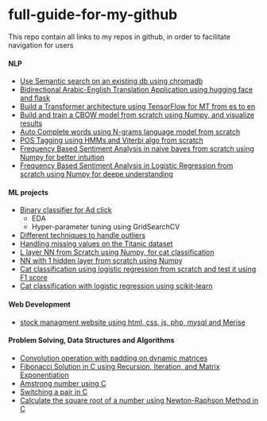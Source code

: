 
# full-guide-for-my-github

This repo contain all links to my repos in github, in order to facilitate navigation for users

#### NLP
- [Use Semantic search on an existing db using chromadb](https://github.com/BENHIMA-Mohamed-Amine/Semantic_search_using_chromadb/blob/main/semantic_search_using_chromadb.ipynb)
- [Bidirectional Arabic-English Translation Application using hugging face and flask](https://github.com/BENHIMA-Mohamed-Amine/Bidirectional-Arabic-English-Translation-Application)
- [Build a Transformer architecture using TensorFlow for MT from es to en](https://github.com/BENHIMA-Mohamed-Amine/NLP-Projects/blob/master/build_a_transformer_network_tensorflow.ipynb)
- [Build and train a CBOW model from scratch using Numpy, and visualize results](https://github.com/BENHIMA-Mohamed-Amine/NLP-Projects/tree/master/Build-Train-CBOW-model)
- [Auto Complete words using N-grams language model from scratch](https://github.com/BENHIMA-Mohamed-Amine/NLP-Projects/tree/master/Word-AutoComplete-Ngram)
- [POS Tagging using HMMs and Viterbi algo from scratch](https://github.com/BENHIMA-Mohamed-Amine/NLP-Projects/tree/master/POS-Tagging-HMM-Viterbi)
- [Frequency Based Sentiment Analysis in naive bayes from scratch using Numpy for better intuition](https://github.com/BENHIMA-Mohamed-Amine/NLP-Projects/tree/master/Naive-Baye-Sentiment-Analysis)
- [Frequency Based Sentiment Analysis in Logistic Regression from scratch using Numpy for deepe understanding](https://github.com/BENHIMA-Mohamed-Amine/NLP-Projects/tree/master/Frequency-Based-Sentiment-Analysis-in-Logistic-Regression)

#### ML projects
- [Binary classifier for Ad click](https://github.com/BENHIMA-Mohamed-Amine/add-click-logistic-regression/blob/main/advertising.csv)
  - EDA
  - Hyper-parameter tuning using GridSearchCV 
- [Different techniques to handle outliers](https://github.com/BENHIMA-Mohamed-Amine/handle-outliers/blob/main/handle_outliers.ipynb)
- [Handling missing values on the Titanic dataset](https://github.com/BENHIMA-Mohamed-Amine/Handle-missing-values/blob/main/handling_messing_values.ipynb)
- [L layer NN from Scratch using Numpy, for cat classification](https://github.com/BENHIMA-Mohamed-Amine/Binary-classification/blob/master/NN_multiple_hidden_layer.ipynb)
- [NN with 1 hidden layer from scratch using Numpy](https://github.com/BENHIMA-Mohamed-Amine/NN-with-one-hidden-layer/blob/master/planar_classification_model.ipynb)
- [Cat classification using logistic regression from scratch and test it using F1 score](https://github.com/BENHIMA-Mohamed-Amine/Binary-classification/blob/master/vectorized%20_binary_classification%20_cats.ipynb)
- [Cat classification with logistic regression using scikit-learn](https://github.com/BENHIMA-Mohamed-Amine/Binary-classification/blob/master/sklearn_binary_classification_cats.ipynb)
#### Web Development 
- [stock managment website using html, css, js, php, mysql and Merise](https://github.com/BENHIMA-Mohamed-Amine/stock-management)
  
#### Problem Solving, Data Structures and Algorithms
- [Convolution operation with padding on dynamic matrices](https://github.com/BENHIMA-Mohamed-Amine/Data-Structures-and-algo/tree/master/matrixConvolution)
- [Fibonacci Solution in C using Recursion, Iteration, and Matrix Exponentiation](https://github.com/BENHIMA-Mohamed-Amine/Data-Structures-and-algo/blob/master/fibonacci-problem.c)
- [Amstrong number using C](https://github.com/BENHIMA-Mohamed-Amine/Data-Structures-and-algo/blob/master/amstrong.c)
- [Switching a pair in C](https://github.com/BENHIMA-Mohamed-Amine/Data-Structures-and-algo/blob/master/switch-pair.c)
- [Calculate the square root of a number using Newton-Raphson Method in C](https://github.com/BENHIMA-Mohamed-Amine/Data-Structures-and-algo/tree/master/Square-root)


